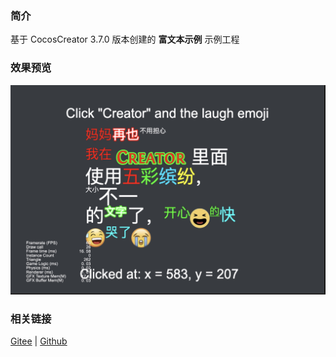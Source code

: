 ### 简介
基于 CocosCreator 3.7.0 版本创建的 **富文本示例** 示例工程

### 效果预览
![image](../../../image/202203/2022030203.jpg)

### 相关链接
[Gitee](https://gitee.com/mirrors_cocos-creator/example-cases/tree/v2.4.3/assets/cases/02_ui/11_richtext) | [Github](https://github.com/cocos-creator/example-cases/tree/v2.4.3/assets/cases/02_ui/11_richtext)